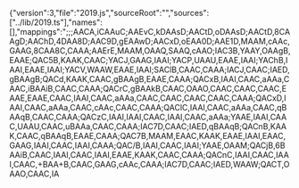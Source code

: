 {"version":3,"file":"2019.js","sourceRoot":"","sources":["../lib/2019.ts"],"names":[],"mappings":";;;AACA,iCAAuC;AAEvC,kDAAsD;AACtD,oDAAsD;AACtD,8CAAgD;AAChD,4DAA8D;AAC9D,gEAAwD;AACxD,oEAA0D;AAE1D,MAAM,cAAc,GAAG,8CAA8C,CAAA;AAErE,MAAM,OAAQ,SAAQ,cAAO;IAC3B,YAAY,OAAgB,EAAE;QAC5B,KAAK,CAAC;YACJ,GAAG,IAAI;YACP,UAAU,EAAE,IAAI;YAChB,IAAI,EAAE,IAAI;YACV,WAAW,EAAE,IAAI;SAClB,CAAC,CAAA;IACJ,CAAC;IAED,gBAAgB;QACd,KAAK,CAAC,gBAAgB,EAAE,CAAA;QACxB,IAAI,CAAC,aAAa,CAAC,iBAAiB,CAAC,CAAA;QACrC,gBAAkB,CAAC,OAAO,CAAC,CAAC,CAAC,EAAE,EAAE,CAAC,IAAI,CAAC,aAAa,CAAC,CAAC,CAAC,CAAC,CAAA;QACxD,IAAI,CAAC,aAAa,CAAC,cAAc,CAAC,CAAA;QAClC,IAAI,CAAC,aAAa,CAAC,qBAAqB,CAAC,CAAA;QACzC,IAAI,IAAI,CAAC,IAAI,CAAC,aAAa;YAAE,IAAI,CAAC,UAAU,CAAC,uBAAa,CAAC,CAAA;IAC7D,CAAC;IAED,qBAAqB;QACnB,KAAK,CAAC,qBAAqB,EAAE,CAAA;QAC7B,MAAM,EAAC,KAAK,EAAE,IAAI,EAAC,GAAG,IAAI,CAAC,IAAI,CAAA;QAC/B,IAAI,CAAC,IAAI;YAAE,OAAM;QACjB,6BAAiB,CAAC,IAAI,CAAC,IAAI,EAAE,KAAK,CAAC,CAAA;QACnC,IAAI,CAAC,IAAI,CAAC,+BAA+B,CAAC,GAAG,cAAc,CAAA;IAC7D,CAAC;IAED,WAAW;QACT,OAAO,CAAC,IA